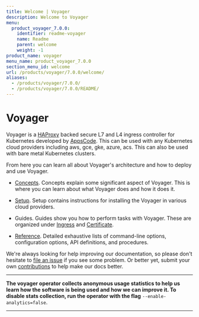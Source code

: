 ```yaml
---
title: Welcome | Voyager
description: Welcome to Voyager
menu:
  product_voyager_7.0.0:
    identifier: readme-voyager
    name: Readme
    parent: welcome
    weight: -1
product_name: voyager
menu_name: product_voyager_7.0.0
section_menu_id: welcome
url: /products/voyager/7.0.0/welcome/
aliases:
  - /products/voyager/7.0.0/
  - /products/voyager/7.0.0/README/
---
```


# Voyager

Voyager is a [HAProxy](http://www.haproxy.org/) backed secure L7 and L4 ingress controller for Kubernetes developed by [AppsCode](https://appscode.com). This can be used with any Kubernetes cloud providers including aws, gce, gke, azure, acs. This can also be used with bare metal Kubernetes clusters.

From here you can learn all about Voyager's architecture and how to deploy and use Voyager.

- [Concepts](/products/voyager/7.0.0/concepts/). Concepts explain some significant aspect of Voyager. This
is where you can learn about what Voyager does and how it does it.

- [Setup](/products/voyager/7.0.0/setup/). Setup contains instructions for installing
  the Voyager in various cloud providers.

- Guides. Guides show you how to perform tasks with Voyager. These are organized under [Ingress](/products/voyager/7.0.0/guides/ingress) and [Certificate](/products/voyager/7.0.0/guides/certificate).

- [Reference](/products/voyager/7.0.0/reference/). Detailed exhaustive lists of
command-line options, configuration options, API definitions, and procedures.

We're always looking for help improving our documentation, so please don't hesitate to
[file an issue](https://github.com/appscode/voyager/issues/new) if you see some problem.
Or better yet, submit your own [contributions](/products/voyager/7.0.0/CONTRIBUTING) to help
make our docs better.

---

**The voyager operator collects anonymous usage statistics to help us learn how the software is being used and how we can improve it.
To disable stats collection, run the operator with the flag** `--enable-analytics=false`.

---
